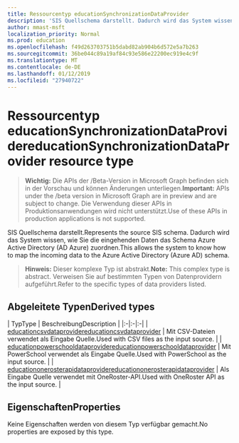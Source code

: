 ```yaml
---
title: Ressourcentyp educationSynchronizationDataProvider
description: 'SIS Quellschema darstellt. Dadurch wird das System wissen, wie Sie die eingehenden Daten das Schema Azure Active Directory (AD Azure) zuordnen. '
author: mmast-msft
localization_priority: Normal
ms.prod: education
ms.openlocfilehash: f49d263703751b5dabd82ab904b6d572e5a7b263
ms.sourcegitcommit: 36be044c89a19af84c93e586e22200ec919e4c9f
ms.translationtype: MT
ms.contentlocale: de-DE
ms.lasthandoff: 01/12/2019
ms.locfileid: "27940722"
---
```

# <a name="educationsynchronizationdataprovider-resource-type"></a><span data-ttu-id="baba5-104">Ressourcentyp educationSynchronizationDataProvider</span><span class="sxs-lookup"><span data-stu-id="baba5-104">educationSynchronizationDataProvider resource type</span></span>

> <span data-ttu-id="baba5-105">**Wichtig:** Die APIs der /Beta-Version in Microsoft Graph befinden sich in der Vorschau und können Änderungen unterliegen.</span><span class="sxs-lookup"><span data-stu-id="baba5-105">**Important:** APIs under the /beta version in Microsoft Graph are in preview and are subject to change.</span></span> <span data-ttu-id="baba5-106">Die Verwendung dieser APIs in Produktionsanwendungen wird nicht unterstützt.</span><span class="sxs-lookup"><span data-stu-id="baba5-106">Use of these APIs in production applications is not supported.</span></span>

<span data-ttu-id="baba5-107">SIS Quellschema darstellt.</span><span class="sxs-lookup"><span data-stu-id="baba5-107">Represents the source SIS schema.</span></span> <span data-ttu-id="baba5-108">Dadurch wird das System wissen, wie Sie die eingehenden Daten das Schema Azure Active Directory (AD Azure) zuordnen.</span><span class="sxs-lookup"><span data-stu-id="baba5-108">This allows the system to know how to map the incoming data to the Azure Active Directory (Azure AD) schema.</span></span> 

> <span data-ttu-id="baba5-109">**Hinweis:** Dieser komplexe Typ ist abstrakt.</span><span class="sxs-lookup"><span data-stu-id="baba5-109">**Note:** This complex type is abstract.</span></span> <span data-ttu-id="baba5-110">Verweisen Sie auf bestimmten Typen von Datenprovidern aufgeführt.</span><span class="sxs-lookup"><span data-stu-id="baba5-110">Refer to the specific types of data providers listed.</span></span>

## <a name="derived-types"></a><span data-ttu-id="baba5-111">Abgeleitete Typen</span><span class="sxs-lookup"><span data-stu-id="baba5-111">Derived types</span></span>
| <span data-ttu-id="baba5-112">Typ</span><span class="sxs-lookup"><span data-stu-id="baba5-112">Type</span></span> | <span data-ttu-id="baba5-113">Beschreibung</span><span class="sxs-lookup"><span data-stu-id="baba5-113">Description</span></span> | 
|:-|:-|:-|
| [<span data-ttu-id="baba5-114">educationcsvdataprovider</span><span class="sxs-lookup"><span data-stu-id="baba5-114">educationcsvdataprovider</span></span>](educationcsvdataprovider.md) | <span data-ttu-id="baba5-115">Mit CSV-Dateien verwendet als Eingabe Quelle.</span><span class="sxs-lookup"><span data-stu-id="baba5-115">Used with CSV files as the input source.</span></span> |
| [<span data-ttu-id="baba5-116">educationpowerschooldataprovider</span><span class="sxs-lookup"><span data-stu-id="baba5-116">educationpowerschooldataprovider</span></span>](educationpowerschooldataprovider.md) | <span data-ttu-id="baba5-117">Mit PowerSchool verwendet als Eingabe Quelle.</span><span class="sxs-lookup"><span data-stu-id="baba5-117">Used with PowerSchool as the input source.</span></span> |
| [<span data-ttu-id="baba5-118">educationonerosterapidataprovider</span><span class="sxs-lookup"><span data-stu-id="baba5-118">educationonerosterapidataprovider</span></span>](educationonerosterapidataprovider.md) | <span data-ttu-id="baba5-119">Als Eingabe Quelle verwendet mit OneRoster-API.</span><span class="sxs-lookup"><span data-stu-id="baba5-119">Used with OneRoster API as the input source.</span></span> |

## <a name="properties"></a><span data-ttu-id="baba5-120">Eigenschaften</span><span class="sxs-lookup"><span data-stu-id="baba5-120">Properties</span></span>

<span data-ttu-id="baba5-121">Keine Eigenschaften werden von diesem Typ verfügbar gemacht.</span><span class="sxs-lookup"><span data-stu-id="baba5-121">No properties are exposed by this type.</span></span>
